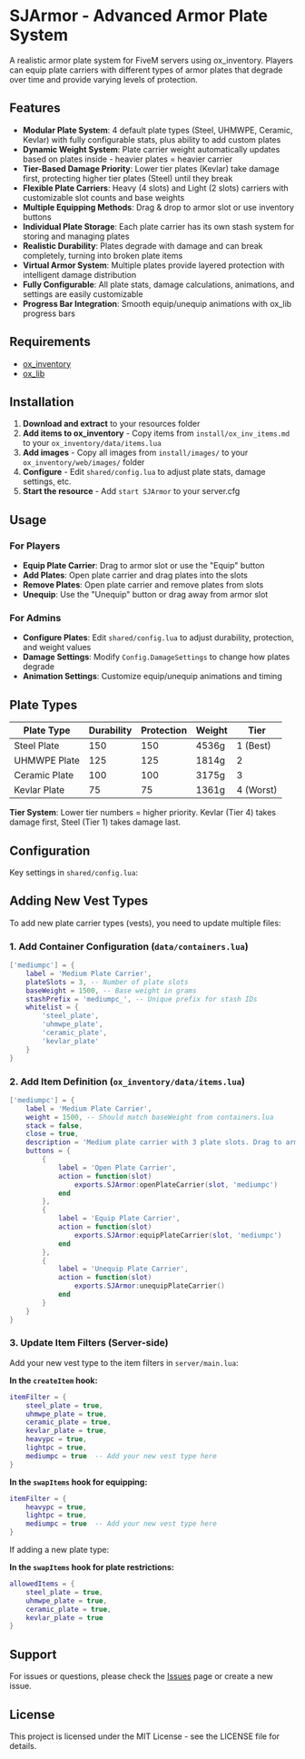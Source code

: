 # SJArmor - Advanced Armor Plate System

A realistic armor plate system for FiveM servers using ox_inventory. Players can equip plate carriers with different types of armor plates that degrade over time and provide varying levels of protection.

## Features

- **Modular Plate System**: 4 default plate types (Steel, UHMWPE, Ceramic, Kevlar) with fully configurable stats, plus ability to add custom plates
- **Dynamic Weight System**: Plate carrier weight automatically updates based on plates inside - heavier plates = heavier carrier
- **Tier-Based Damage Priority**: Lower tier plates (Kevlar) take damage first, protecting higher tier plates (Steel) until they break
- **Flexible Plate Carriers**: Heavy (4 slots) and Light (2 slots) carriers with customizable slot counts and base weights
- **Multiple Equipping Methods**: Drag & drop to armor slot or use inventory buttons
- **Individual Plate Storage**: Each plate carrier has its own stash system for storing and managing plates
- **Realistic Durability**: Plates degrade with damage and can break completely, turning into broken plate items
- **Virtual Armor System**: Multiple plates provide layered protection with intelligent damage distribution
- **Fully Configurable**: All plate stats, damage calculations, animations, and settings are easily customizable
- **Progress Bar Integration**: Smooth equip/unequip animations with ox_lib progress bars

## Requirements

- [ox_inventory](https://github.com/overextended/ox_inventory)
- [ox_lib](https://github.com/overextended/ox_lib)

## Installation

1. **Download and extract** to your resources folder
2. **Add items to ox_inventory** - Copy items from `install/ox_inv_items.md` to your `ox_inventory/data/items.lua`
3. **Add images** - Copy all images from `install/images/` to your `ox_inventory/web/images/` folder
4. **Configure** - Edit `shared/config.lua` to adjust plate stats, damage settings, etc.
5. **Start the resource** - Add `start SJArmor` to your server.cfg

## Usage

### For Players
- **Equip Plate Carrier**: Drag to armor slot or use the "Equip" button
- **Add Plates**: Open plate carrier and drag plates into the slots
- **Remove Plates**: Open plate carrier and remove plates from slots
- **Unequip**: Use the "Unequip" button or drag away from armor slot

### For Admins
- **Configure Plates**: Edit `shared/config.lua` to adjust durability, protection, and weight values
- **Damage Settings**: Modify `Config.DamageSettings` to change how plates degrade
- **Animation Settings**: Customize equip/unequip animations and timing

## Plate Types

| Plate Type | Durability | Protection | Weight | Tier |
|------------|------------|------------|--------|------|
| Steel Plate | 150 | 150 | 4536g | 1 (Best) |
| UHMWPE Plate | 125 | 125 | 1814g | 2 |
| Ceramic Plate | 100 | 100 | 3175g | 3 |
| Kevlar Plate | 75 | 75 | 1361g | 4 (Worst) |

**Tier System**: Lower tier numbers = higher priority. Kevlar (Tier 4) takes damage first, Steel (Tier 1) takes damage last.

## Configuration

Key settings in `shared/config.lua`:

## Adding New Vest Types

To add new plate carrier types (vests), you need to update multiple files:

### 1. Add Container Configuration (`data/containers.lua`)

```lua
['mediumpc'] = {
    label = 'Medium Plate Carrier',
    plateSlots = 3, -- Number of plate slots
    baseWeight = 1500, -- Base weight in grams
    stashPrefix = 'mediumpc_', -- Unique prefix for stash IDs
    whitelist = {
        'steel_plate',
        'uhmwpe_plate',
        'ceramic_plate',
        'kevlar_plate'
    }
}
```

### 2. Add Item Definition (`ox_inventory/data/items.lua`)

```lua
['mediumpc'] = {
    label = 'Medium Plate Carrier',
    weight = 1500, -- Should match baseWeight from containers.lua
    stack = false,
    close = true,
    description = 'Medium plate carrier with 3 plate slots. Drag to armor slot to equip.',
    buttons = {
        {
            label = 'Open Plate Carrier',
            action = function(slot)
                exports.SJArmor:openPlateCarrier(slot, 'mediumpc')
            end
        },
        {
            label = 'Equip Plate Carrier',
            action = function(slot)
                exports.SJArmor:equipPlateCarrier(slot, 'mediumpc')
            end
        },
        {
            label = 'Unequip Plate Carrier',
            action = function(slot)
                exports.SJArmor:unequipPlateCarrier()
            end
        }
    }
}
```

### 3. Update Item Filters (Server-side)

Add your new vest type to the item filters in `server/main.lua`:

**In the `createItem` hook:**
```lua
itemFilter = {
    steel_plate = true,
    uhmwpe_plate = true,
    ceramic_plate = true,
    kevlar_plate = true,
    heavypc = true,
    lightpc = true,
    mediumpc = true  -- Add your new vest type here
}
```

**In the `swapItems` hook for equipping:**
```lua
itemFilter = {
    heavypc = true,
    lightpc = true,
    mediumpc = true  -- Add your new vest type here
}
```

If adding a new plate type:

**In the `swapItems` hook for plate restrictions:**
```lua
allowedItems = {
    steel_plate = true,
    uhmwpe_plate = true,
    ceramic_plate = true,
    kevlar_plate = true
}
```

## Support

For issues or questions, please check the [Issues](https://github.com/yourusername/SJArmor/issues) page or create a new issue.

## License

This project is licensed under the MIT License - see the LICENSE file for details. 
